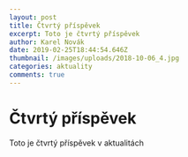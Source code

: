 ```yaml
---
layout: post
title: Čtvrtý příspěvek
excerpt: Toto je čtvrtý příspěvek
author: Karel Novák
date: 2019-02-25T18:44:54.646Z
thumbnail: /images/uploads/2018-10-06_4.jpg
categories: aktuality
comments: true
---
```

# Čtvrtý příspěvek

Toto je čtvrtý příspěvek v aktualitách
